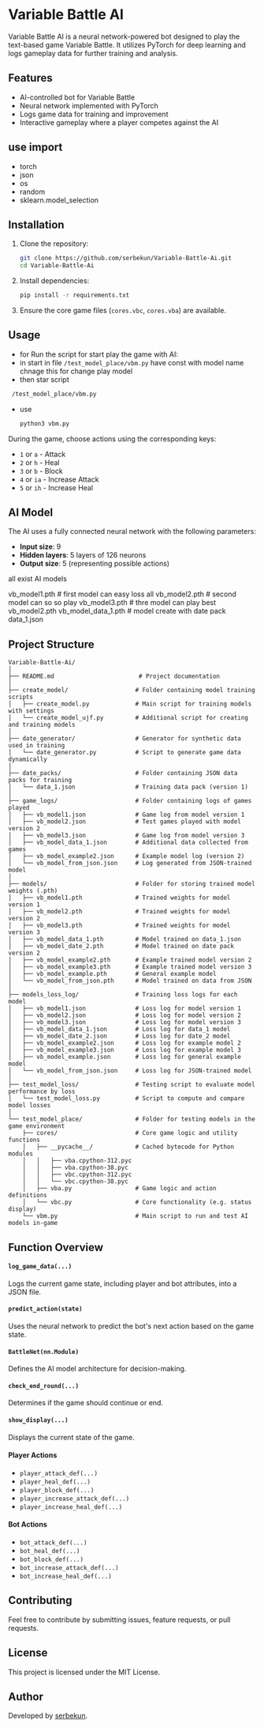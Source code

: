 # Variable Battle AI

Variable Battle AI is a neural network-powered bot designed to play the text-based game Variable Battle. It utilizes PyTorch for deep learning and logs gameplay data for further training and analysis.

## Features
- AI-controlled bot for Variable Battle
- Neural network implemented with PyTorch
- Logs game data for training and improvement
- Interactive gameplay where a player competes against the AI

## use import
- torch
- json
- os
- random
- sklearn.model_selection

## Installation

1. Clone the repository:
   ```sh
   git clone https://github.com/serbekun/Variable-Battle-Ai.git
   cd Variable-Battle-Ai
2. Install dependencies:
   ```sh
   pip install -r requirements.txt
   ```
3. Ensure the core game files (`cores.vbc`, `cores.vba`) are available.

## Usage

- for Run the script for start play the game with AI:
- in start in file ```/test_model_place/vbm.py```
have const with model name chnage this for change play model
- then star script
 ```sh
  /test_model_place/vbm.py
  ```
- use
  ```sh
  python3 vbm.py
  ```
 
During the game, choose actions using the corresponding keys:
- `1` or `a` - Attack
- `2` or `h` - Heal
- `3` or `b` - Block
- `4` or `ia` - Increase Attack
- `5` or `ih` - Increase Heal

## AI Model
The AI uses a fully connected neural network with the following parameters:
- **Input size**: 9
- **Hidden layers**: 5 layers of 126 neurons
- **Output size**: 5 (representing possible actions)

all exist AI models

vb_model1.pth       # first model can easy loss all
vb_model2.pth       # second model can so so play
vb_model3.pth       # thre model can play best vb_model2.pth
vb_model_data_1.pth # model create with date pack data_1.json

## Project Structure
```
Variable-Battle-Ai/
│
├── README.md                        # Project documentation
│
├── create_model/                   # Folder containing model training scripts
│   ├── create_model.py             # Main script for training models with settings
│   └── create_model_ujf.py         # Additional script for creating and training models
│
├── date_generator/                 # Generator for synthetic data used in training
│   └── date_generator.py           # Script to generate game data dynamically
│
├── date_packs/                     # Folder containing JSON data packs for training
│   └── data_1.json                 # Training data pack (version 1)
│
├── game_logs/                      # Folder containing logs of games played
│   ├── vb_model1.json              # Game log from model version 1
│   ├── vb_model2.json              # Test games played with model version 2
│   ├── vb_model3.json              # Game log from model version 3
│   ├── vb_model_data_1.json        # Additional data collected from games
│   ├── vb_model_example2.json      # Example model log (version 2)
│   └── vb_model_from_json.json     # Log generated from JSON-trained model
│
├── models/                         # Folder for storing trained model weights (.pth)
│   ├── vb_model1.pth               # Trained weights for model version 1
│   ├── vb_model2.pth               # Trained weights for model version 2
│   ├── vb_model3.pth               # Trained weights for model version 3
│   ├── vb_model_data_1.pth         # Model trained on data_1.json
│   ├── vb_model_date_2.pth         # Model trained on date pack version 2
│   ├── vb_model_example2.pth       # Example trained model version 2
│   ├── vb_model_example3.pth       # Example trained model version 3
│   ├── vb_model_example.pth        # General example model
│   └── vb_model_from_json.pth      # Model trained on data from JSON
│
├── models_loss_log/                # Training loss logs for each model
│   ├── vb_model1.json              # Loss log for model version 1
│   ├── vb_model2.json              # Loss log for model version 2
│   ├── vb_model3.json              # Loss log for model version 3
│   ├── vb_model_data_1.json        # Loss log for data_1 model
│   ├── vb_model_date_2.json        # Loss log for date_2 model
│   ├── vb_model_example2.json      # Loss log for example model 2
│   ├── vb_model_example3.json      # Loss log for example model 3
│   ├── vb_model_example.json       # Loss log for general example model
│   └── vb_model_from_json.json     # Loss log for JSON-trained model
│
├── test_model_loss/                # Testing script to evaluate model performance by loss
│   └── test_model_loss.py          # Script to compute and compare model losses
│
└── test_model_place/               # Folder for testing models in the game environment
    ├── cores/                      # Core game logic and utility functions
    │   ├── __pycache__/            # Cached bytecode for Python modules
    │   │   ├── vba.cpython-312.pyc
    │   │   ├── vba.cpython-38.pyc
    │   │   ├── vbc.cpython-312.pyc
    │   │   └── vbc.cpython-38.pyc
    │   ├── vba.py                  # Game logic and action definitions
    │   └── vbc.py                  # Core functionality (e.g. status display)
    └── vbm.py                      # Main script to run and test AI models in-game

```

## Function Overview
#### `log_game_data(...)`
Logs the current game state, including player and bot attributes, into a JSON file.

#### `predict_action(state)`
Uses the neural network to predict the bot's next action based on the game state.

#### `BattleNet(nn.Module)`
Defines the AI model architecture for decision-making.

#### `check_end_round(...)`
Determines if the game should continue or end.

#### `show_display(...)`
Displays the current state of the game.

#### Player Actions
- `player_attack_def(...)`
- `player_heal_def(...)`
- `player_block_def(...)`
- `player_increase_attack_def(...)`
- `player_increase_heal_def(...)`

#### Bot Actions
- `bot_attack_def(...)`
- `bot_heal_def(...)`
- `bot_block_def(...)`
- `bot_increase_attack_def(...)`
- `bot_increase_heal_def(...)`

## Contributing
Feel free to contribute by submitting issues, feature requests, or pull requests.

## License
This project is licensed under the MIT License.

## Author
Developed by [serbekun](https://github.com/serbekun).
